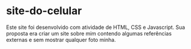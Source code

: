 # site-do-celular

Este site foi desenvolvido com atividade de HTML, CSS e Javascript.
Sua proposta era criar um site sobre mim contendo algumas referências externas e sem mostrar qualquer foto minha. 
